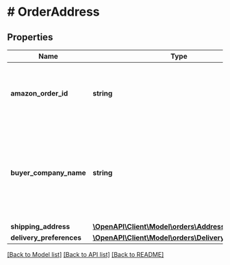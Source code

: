 # # OrderAddress

## Properties

Name | Type | Description | Notes
------------ | ------------- | ------------- | -------------
**amazon_order_id** | **string** | An Amazon-defined order identifier, in 3-7-7 format. |
**buyer_company_name** | **string** | The company name of the contact buyer. For IBA orders, the buyer company must be Amazon entities. | [optional]
**shipping_address** | [**\OpenAPI\Client\Model\orders\Address**](Address.md) |  | [optional]
**delivery_preferences** | [**\OpenAPI\Client\Model\orders\DeliveryPreferences**](DeliveryPreferences.md) |  | [optional]

[[Back to Model list]](../../README.md#models) [[Back to API list]](../../README.md#endpoints) [[Back to README]](../../README.md)
